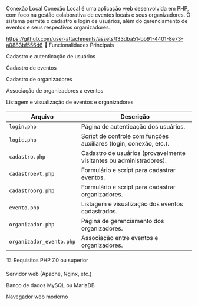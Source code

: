 Conexão Local
Conexão Local é uma aplicação web desenvolvida em PHP, com foco na gestão colaborativa de eventos locais e seus organizadores. O sistema permite o cadastro e login de usuários, além do gerenciamento de eventos e seus respectivos organizadores.


https://github.com/user-attachments/assets/f33dba51-bb91-4401-8e73-a0883bf556d6
🔧 Funcionalidades Principais



Cadastro e autenticação de usuários

Cadastro de eventos

Cadastro de organizadores

Associação de organizadores a eventos

Listagem e visualização de eventos e organizadores

| Arquivo                  | Descrição                                                           |
| ------------------------ | ------------------------------------------------------------------- |
| `login.php`              | Página de autenticação dos usuários.                                |
| `logic.php`              | Script de controle com funções auxiliares (login, conexão, etc.).   |
| `cadastro.php`           | Cadastro de usuários (provavelmente visitantes ou administradores). |
| `cadastroevt.php`        | Formulário e script para cadastrar eventos.                         |
| `cadastroorg.php`        | Formulário e script para cadastrar organizadores.                   |
| `evento.php`             | Listagem e visualização dos eventos cadastrados.                    |
| `organizador.php`        | Página de gerenciamento dos organizadores.                          |
| `organizador_evento.php` | Associação entre eventos e organizadores.                           |


🏗️ Requisitos
PHP 7.0 ou superior

Servidor web (Apache, Nginx, etc.)

Banco de dados MySQL ou MariaDB

Navegador web moderno

